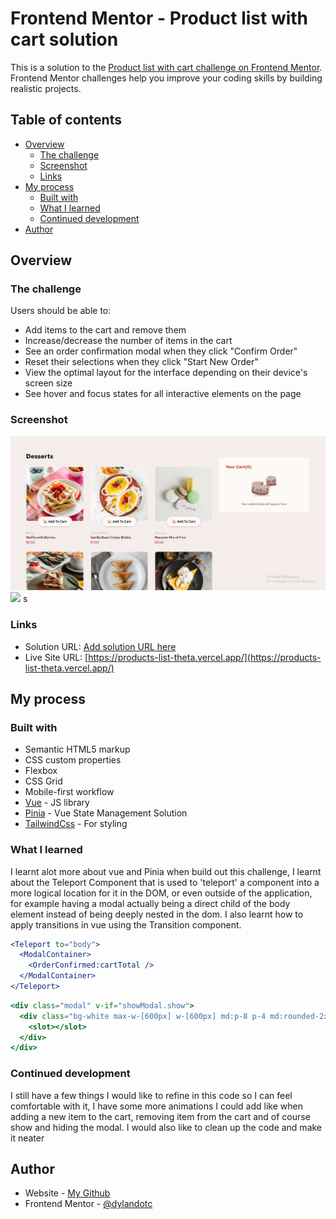 # Frontend Mentor - Product list with cart solution

This is a solution to the [Product list with cart challenge on Frontend Mentor](https://www.frontendmentor.io/challenges/product-list-with-cart-5MmqLVAp_d). Frontend Mentor challenges help you improve your coding skills by building realistic projects.

## Table of contents

- [Overview](#overview)
  - [The challenge](#the-challenge)
  - [Screenshot](#screenshot)
  - [Links](#links)
- [My process](#my-process)
  - [Built with](#built-with)
  - [What I learned](#what-i-learned)
  - [Continued development](#continued-development)
- [Author](#author)

## Overview

### The challenge

Users should be able to:

- Add items to the cart and remove them
- Increase/decrease the number of items in the cart
- See an order confirmation modal when they click "Confirm Order"
- Reset their selections when they click "Start New Order"
- View the optimal layout for the interface depending on their device's screen size
- See hover and focus states for all interactive elements on the page

### Screenshot

![](./image.png)
![](./mobile.jpg)
s

### Links

- Solution URL: [Add solution URL here](https://your-solution-url.com)
- Live Site URL: [https://products-list-theta.vercel.app/](https://products-list-theta.vercel.app/)

## My process

### Built with

- Semantic HTML5 markup
- CSS custom properties
- Flexbox
- CSS Grid
- Mobile-first workflow
- [Vue](https://vuejs.org/) - JS library
- [Pinia](https://pinia.vuejs.org/) - Vue State Management Solution
- [TailwindCss](https://tailwindcss.com/) - For styling

### What I learned

I learnt alot more about vue and Pinia when build out this challenge, I learnt about the Teleport Component that is used to 'teleport' a component into a more logical location for it in the DOM, or even outside of the application, for example having a modal actually being a direct child of the body element instead of being deeply nested in the dom. I also learnt how to apply transitions in vue using the Transition component.

```jsx
<Teleport to="body">
  <ModalContainer>
    <OrderConfirmed:cartTotal />
  </ModalContainer>
</Teleport>
```

```jsx
<div class="modal" v-if="showModal.show">
  <div class="bg-white max-w-[600px] w-[600px] md:p-8 p-4 md:rounded-2xl space-y-4 rounded-t-2xl md:h-auto">
    <slot></slot>
  </div>
</div>
```

### Continued development

I still have a few things I would like to refine in this code so I can feel comfortable with it, I have some more animations I could add like when adding a new item to the cart, removing item from the cart and of course show and hiding the modal. I would also like to clean up the code and make it neater

## Author

- Website - [My Github](https://github.com/dylan-dot-c)
- Frontend Mentor - [@dylandotc](https://www.frontendmentor.io/profile/dylandotc)
